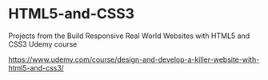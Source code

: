 # HTML5-and-CSS3
Projects from the Build Responsive Real World Websites with HTML5 and CSS3 Udemy course

https://www.udemy.com/course/design-and-develop-a-killer-website-with-html5-and-css3/
